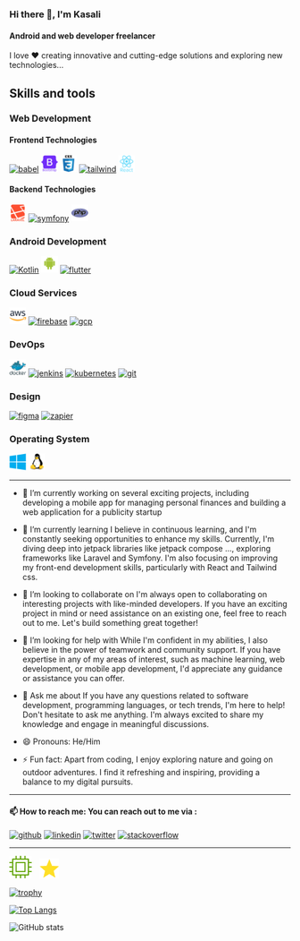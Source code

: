 ### Hi there 👋, I'm Kasali
#### Android and web developer freelancer

I love ❤️ creating innovative and cutting-edge solutions and exploring new technologies...

## Skills and tools 

### Web Development

#### Frontend Technologies

[<img src="https://www.vectorlogo.zone/logos/babeljs/babeljs-icon.svg" alt="babel" width="30" height="30">](https://babeljs.io/)
[<img src="https://raw.githubusercontent.com/devicons/devicon/master/icons/bootstrap/bootstrap-plain-wordmark.svg" alt="bootstrap" width="30" height="30">](https://getbootstrap.com)
[<img src="https://raw.githubusercontent.com/devicons/devicon/master/icons/css3/css3-original-wordmark.svg" alt="css3" width="30" height="30">](https://www.w3schools.com/css/)
[<img src="https://www.vectorlogo.zone/logos/tailwindcss/tailwindcss-icon.svg" alt="tailwind" width="30" height="30">](https://tailwindcss.com/)
[<img src="https://raw.githubusercontent.com/devicons/devicon/master/icons/react/react-original-wordmark.svg" alt="react" width="30" height="30">](https://reactjs.org/)

#### Backend Technologies

[<img src="https://raw.githubusercontent.com/devicons/devicon/master/icons/laravel/laravel-plain-wordmark.svg" alt="laravel" width="30" height="30">](https://laravel.com/)
[<img src="https://symfony.com/logos/symfony_black_03.svg" alt="symfony" width="30" height="30">](https://symfony.com)
[<img src="https://raw.githubusercontent.com/devicons/devicon/master/icons/php/php-original.svg" alt="php" width="30" height="30">](https://www.php.net)

### Android Development
[<img src="https://www.vectorlogo.zone/logos/kotlinlang/kotlinlang-icon.svg" alt="Kotlin" width="30" height="30">](https://kotlinlang.org)
[<img src="https://raw.githubusercontent.com/devicons/devicon/master/icons/android/android-original-wordmark.svg" alt="android" width="30" height="30">](https://developer.android.com)
[<img src="https://www.vectorlogo.zone/logos/flutterio/flutterio-icon.svg" alt="flutter" width="30" height="30">](https://flutter.dev)

### Cloud Services

[<img src="https://raw.githubusercontent.com/devicons/devicon/master/icons/amazonwebservices/amazonwebservices-original-wordmark.svg" alt="aws" width="30" height="30">](https://aws.amazon.com)
[<img src="https://www.vectorlogo.zone/logos/firebase/firebase-icon.svg" alt="firebase" width="30" height="30">](https://firebase.google.com/)
[<img src="https://www.vectorlogo.zone/logos/google_cloud/google_cloud-icon.svg" alt="gcp" width="30" height="30">](https://cloud.google.com)

### DevOps

[<img src="https://raw.githubusercontent.com/devicons/devicon/master/icons/docker/docker-original-wordmark.svg" alt="docker" width="30" height="30">](https://www.docker.com/)
[<img src="https://www.vectorlogo.zone/logos/jenkins/jenkins-icon.svg" alt="jenkins" width="30" height="30">](https://www.jenkins.io)
[<img src="https://www.vectorlogo.zone/logos/kubernetes/kubernetes-icon.svg" alt="kubernetes" width="30" height="30">](https://kubernetes.io)
[<img src="https://www.vectorlogo.zone/logos/git-scm/git-scm-icon.svg" alt="git" width="30" height="30">](https://git-scm.com/)

### Design

[<img src="https://www.vectorlogo.zone/logos/figma/figma-icon.svg" alt="figma" width="30" height="30">](https://www.figma.com/)
[<img src="https://www.vectorlogo.zone/logos/zapier/zapier-icon.svg" alt="zapier" width="30" height="30">](https://zapier.com)

### Operating System

[<img src="https://raw.githubusercontent.com/devicons/devicon/master/icons/windows8/windows8-original.svg" alt="windows" width="30" height="30">](https://www.microsoft.com/en-us/windows)
[<img src="https://raw.githubusercontent.com/devicons/devicon/master/icons/linux/linux-original.svg" alt="linux" width="30" height="30">](https://www.linux.org/)

---

- 🔭 I’m currently working on several exciting projects, including developing a mobile app for managing personal finances and building a web application for a publicity startup 
- 🌱 I’m currently learning I believe in continuous learning, and I'm constantly seeking opportunities to enhance my skills. Currently, I'm diving deep into jetpack libraries like jetpack compose ..., exploring frameworks like Laravel and Symfony. I'm also focusing on improving my front-end development skills, particularly with React and Tailwind css. 
- 👯 I’m looking to collaborate on I'm always open to collaborating on interesting projects with like-minded developers. If you have an exciting project in mind or need assistance on an existing one, feel free to reach out to me. Let's build something great together! 
- 🤔 I’m looking for help with While I'm confident in my abilities, I also believe in the power of teamwork and community support. If you have expertise in any of my areas of interest, such as machine learning, web development, or mobile app development, I'd appreciate any guidance or assistance you can offer. 
- 💬 Ask me about If you have any questions related to software development, programming languages, or tech trends, I'm here to help! Don't hesitate to ask me anything. I'm always excited to share my knowledge and engage in meaningful discussions. 

- 😄 Pronouns: He/Him 
- ⚡ Fun fact: Apart from coding, I enjoy exploring nature and going on outdoor adventures. I find it refreshing and inspiring, providing a balance to my digital pursuits.

---

<h4>📫 How to reach me: You can reach out to me via :</h4>

[<img src='https://cdn.jsdelivr.net/npm/simple-icons@3.0.1/icons/github.svg' alt='github' height='40'>](https://github.com/kasali)  [<img src='https://cdn.jsdelivr.net/npm/simple-icons@3.0.1/icons/linkedin.svg' alt='linkedin' height='40'>](https://www.linkedin.com/in/salif-ka/en/)  [<img src='https://cdn.jsdelivr.net/npm/simple-icons@3.0.1/icons/twitter.svg' alt='twitter' height='40'>](https://twitter.com/kadev4solutions)  [<img src='https://cdn.jsdelivr.net/npm/simple-icons@3.0.1/icons/stackoverflow.svg' alt='stackoverflow' height='40'>](https://stackoverflow.com/users/20052360)

---

<a href='https://docs.github.com/en/developers'><img src='https://raw.githubusercontent.com/acervenky/animated-github-badges/master/assets/devbadge.gif' width='40' height='40'></a> <a href='https://stars.github.com/'><img src='https://raw.githubusercontent.com/acervenky/animated-github-badges/master/assets/starbadge.gif' width='35' height='35'></a> 

[![trophy](https://github-profile-trophy.vercel.app/?username=kasali)](https://github.com/ryo-ma/github-profile-trophy)

[![Top Langs](https://github-readme-stats.vercel.app/api/top-langs/?username=kasali)](https://github.com/anuraghazra/github-readme-stats)

![GitHub stats](https://github-readme-stats.vercel.app/api?username=kasali&show_icons=true&count_private=true)  
